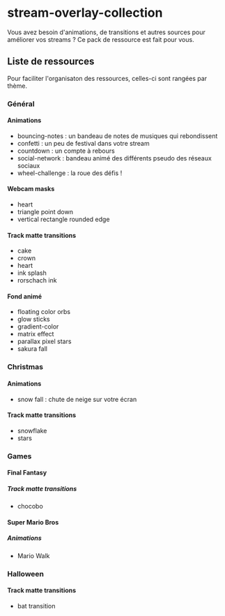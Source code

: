 # stream-overlay-collection
Vous avez besoin d'animations, de transitions et autres sources pour améliorer vos 
streams ?
Ce pack de ressource est fait pour vous.

## Liste de ressources

Pour faciliter l'organisaton des ressources, celles-ci sont rangées par thème.

### Général 

#### Animations

- bouncing-notes : un bandeau de notes de musiques qui rebondissent
- confetti : un peu de festival dans votre stream
- countdown : un compte à rebours
- social-network : bandeau animé des différents pseudo des réseaux sociaux
- wheel-challenge : la roue des défis !

#### Webcam masks

- heart
- triangle point down
- vertical rectangle rounded edge

#### Track matte transitions

- cake
- crown
- heart
- ink splash
- rorschach ink

#### Fond animé

- floating color orbs
- glow sticks
- gradient-color
- matrix effect
- parallax pixel stars
- sakura fall

### Christmas

#### Animations

- snow fall : chute de neige sur votre écran

#### Track matte transitions

- snowflake
- stars

### Games

#### Final Fantasy

##### Track matte transitions

- chocobo

#### Super Mario Bros

##### Animations

- Mario Walk

### Halloween

#### Track matte transitions

- bat transition